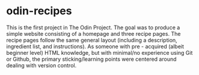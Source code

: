 # odin-recipes
This is the first project in The Odin Project.
The goal was to produce a simple website consisting of a homepage and three recipe pages. The recipe pages follow the same general layout (including a description, ingredient list, and instructions). 
As someone with pre - acquired (albeit beginner level) HTML knowledge, but with minimal/no experience using Git or Github, the primary sticking/learning points were centered around dealing with version control.